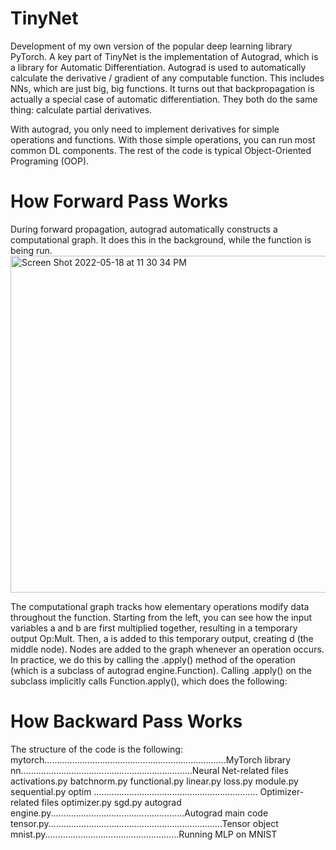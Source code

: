 # TinyNet
Development of my own version of the popular deep learning library PyTorch. A key part of TinyNet is the implementation of Autograd, which is a library for Automatic Differentiation. Autograd is used to automatically calculate the derivative / gradient of any computable function. This includes NNs, which are just big, big functions. It turns out that backpropagation is actually a special case of automatic differentiation. They both do the same thing: calculate partial derivatives.

With autograd, you only need to implement derivatives for simple operations and functions. With those simple operations, you can run most common DL components. The rest of the code is typical Object-Oriented Programing (OOP).


# How Forward Pass Works
During forward propagation, autograd automatically constructs a computational graph. It does this in the background, while the function is being run.
<img width="539" alt="Screen Shot 2022-05-18 at 11 30 34 PM" src="https://user-images.githubusercontent.com/75964687/169198440-7e54793b-fab0-4fc7-aa98-ca6c0a1cde47.png">

The computational graph tracks how elementary operations modify data throughout the function. Starting from the left, you can see how the input variables a and b are first multiplied together,
resulting in a temporary output Op:Mult. Then, a is added to this temporary output, creating d (the
middle node).
Nodes are added to the graph whenever an operation occurs. In practice, we do this by calling the .apply()
method of the operation (which is a subclass of autograd engine.Function). Calling .apply() on the
subclass implicitly calls Function.apply(), which does the following:

# How Backward Pass Works


The structure of the code is the following:
mytorch........................................................................MyTorch library
nn....................................................................Neural Net-related files
activations.py
batchnorm.py
functional.py
linear.py
loss.py
module.py
sequential.py
optim ................................................................. Optimizer-related files
optimizer.py
sgd.py
autograd engine.py.....................................................Autograd main code
tensor.py.....................................................................Tensor object
mnist.py.....................................................Running MLP on MNIST
